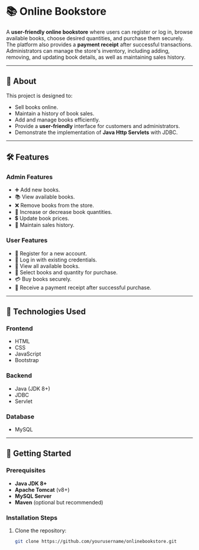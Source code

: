 # 📚 Online Bookstore

A **user-friendly online bookstore** where users can register or log in, browse available books, choose desired quantities, and purchase them securely.  
The platform also provides a **payment receipt** after successful transactions.  
Administrators can manage the store's inventory, including adding, removing, and updating book details, as well as maintaining sales history.

---

## 📖 About
This project is designed to:
- Sell books online.
- Maintain a history of book sales.
- Add and manage books efficiently.
- Provide a **user-friendly** interface for customers and administrators.
- Demonstrate the implementation of **Java Http Servlets** with JDBC.

---

## 🛠 Features

### **Admin Features**
- ➕ Add new books.
- 📚 View available books.
- ❌ Remove books from the store.
- 🔄 Increase or decrease book quantities.
- 💲 Update book prices.
- 📝 Maintain sales history.

### **User Features**
- 📝 Register for a new account.
- 🔑 Log in with existing credentials.
- 👀 View all available books.
- 🛒 Select books and quantity for purchase.
- 💳 Buy books securely.
- 🧾 Receive a payment receipt after successful purchase.

---

## 🧰 Technologies Used

### **Frontend**
- HTML
- CSS
- JavaScript
- Bootstrap

### **Backend**
- Java (JDK 8+)
- JDBC
- Servlet

### **Database**
- MySQL

---

## 🚀 Getting Started

### **Prerequisites**
- **Java JDK 8+**
- **Apache Tomcat** (v8+)
- **MySQL Server**
- **Maven** (optional but recommended)

### **Installation Steps**
1. Clone the repository:
   ```bash
   git clone https://github.com/yourusername/onlinebookstore.git
